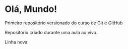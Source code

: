 # Olá, Mundo!
 Primeiro repositório versionado do curso de Git e GitHub

Repositório criado durante uma aula ao vivo.

Linha nova.
